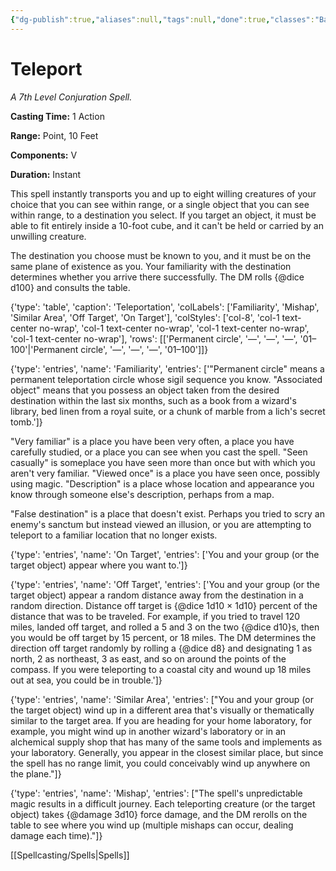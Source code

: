 ```yaml
---
{"dg-publish":true,"aliases":null,"tags":null,"done":true,"classes":"Bard, Sorcerer, Wizard,","spellLevel":7,"school":"Conjuration","source":"PHB","permalink":"/spells/teleport/","dgHomeLink":false,"dgPassFrontmatter":true}
---
```


# Teleport
*A 7th Level Conjuration Spell.*

**Casting Time:** 1 Action

**Range:** Point, 10 Feet

**Components:** V 

**Duration:** Instant

This spell instantly transports you and up to eight willing creatures of your choice that you can see within range, or a single object that you can see within range, to a destination you select. If you target an object, it must be able to fit entirely inside a 10-foot cube, and it can't be held or carried by an unwilling creature.



The destination you choose must be known to you, and it must be on the same plane of existence as you. Your familiarity with the destination determines whether you arrive there successfully. The DM rolls {@dice d100} and consults the table.



{'type': 'table', 'caption': 'Teleportation', 'colLabels': ['Familiarity', 'Mishap', 'Similar Area', 'Off Target', 'On Target'], 'colStyles': ['col-8', 'col-1 text-center no-wrap', 'col-1 text-center no-wrap', 'col-1 text-center no-wrap', 'col-1 text-center no-wrap'], 'rows': [['Permanent circle', '—', '—', '—', '01–100'|'Permanent circle', '—', '—', '—', '01–100']]}



{'type': 'entries', 'name': 'Familiarity', 'entries': ['"Permanent circle" means a permanent teleportation circle whose sigil sequence you know. "Associated object" means that you possess an object taken from the desired destination within the last six months, such as a book from a wizard\'s library, bed linen from a royal suite, or a chunk of marble from a lich\'s secret tomb.']}



"Very familiar" is a place you have been very often, a place you have carefully studied, or a place you can see when you cast the spell. "Seen casually" is someplace you have seen more than once but with which you aren't very familiar. "Viewed once" is a place you have seen once, possibly using magic. "Description" is a place whose location and appearance you know through someone else's description, perhaps from a map.



"False destination" is a place that doesn't exist. Perhaps you tried to scry an enemy's sanctum but instead viewed an illusion, or you are attempting to teleport to a familiar location that no longer exists.



{'type': 'entries', 'name': 'On Target', 'entries': ['You and your group (or the target object) appear where you want to.']}



{'type': 'entries', 'name': 'Off Target', 'entries': ['You and your group (or the target object) appear a random distance away from the destination in a random direction. Distance off target is {@dice 1d10 × 1d10} percent of the distance that was to be traveled. For example, if you tried to travel 120 miles, landed off target, and rolled a 5 and 3 on the two {@dice d10}s, then you would be off target by 15 percent, or 18 miles. The DM determines the direction off target randomly by rolling a {@dice d8} and designating 1 as north, 2 as northeast, 3 as east, and so on around the points of the compass. If you were teleporting to a coastal city and wound up 18 miles out at sea, you could be in trouble.']}



{'type': 'entries', 'name': 'Similar Area', 'entries': ["You and your group (or the target object) wind up in a different area that's visually or thematically similar to the target area. If you are heading for your home laboratory, for example, you might wind up in another wizard's laboratory or in an alchemical supply shop that has many of the same tools and implements as your laboratory. Generally, you appear in the closest similar place, but since the spell has no range limit, you could conceivably wind up anywhere on the plane."]}



{'type': 'entries', 'name': 'Mishap', 'entries': ["The spell's unpredictable magic results in a difficult journey. Each teleporting creature (or the target object) takes {@damage 3d10} force damage, and the DM rerolls on the table to see where you wind up (multiple mishaps can occur, dealing damage each time)."]}

[[Spellcasting/Spells|Spells]]